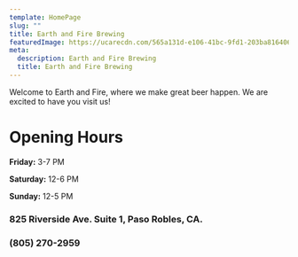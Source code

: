 ```yaml
---
template: HomePage
slug: ""
title: Earth and Fire Brewing
featuredImage: https://ucarecdn.com/565a131d-e106-41bc-9fd1-203ba816406f/
meta:
  description: Earth and Fire Brewing
  title: Earth and Fire Brewing
---
```

Welcome to Earth and Fire, where we make great beer happen. We are excited to have you visit us!

# Opening Hours

**Friday:** 3-7 PM

**Saturday:** 12-6 PM

**Sunday:** 12-5 PM

### 825 Riverside Ave. Suite 1, Paso Robles, CA.

### (805) 270-2959